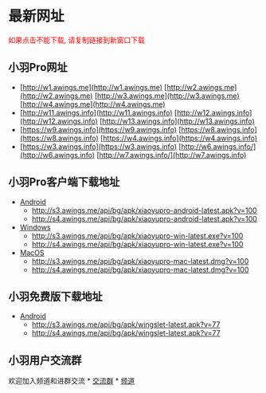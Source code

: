 # 最新网址
<span style="color:#FF0000;">如果点击不能下载, 请复制链接到新窗口下载</span>

## 小羽Pro网址
* [http://w1.awings.me](http://w1.awings.me) [http://w2.awings.me](http://w2.awings.me) [http://w3.awings.me](http://w3.awings.me) [http://w4.awings.me](http://w4.awings.me)
* [http://w11.awings.info](http://w11.awings.info)  [http://w12.awings.info](http://w12.awings.info) [http://w13.awings.info](http://w13.awings.info)
* [https://w9.awings.info](https://w9.awings.info) [https://w8.awings.info](https://w8.awings.info) [https://w4.awings.info](https://w4.awings.info)
* [https://w3.awings.info](https://w3.awings.info) [http://w6.awings.info/](http://w6.awings.info) [http://w7.awings.info/](http://w7.awings.info)

## 小羽Pro客户端下载地址
* [Android](https://s2.awings.me/api/bg/apk/xiaoyupro-android-latest.apk?v=100)
    * http://s3.awings.me/api/bg/apk/xiaoyupro-android-latest.apk?v=100
    * http://s4.awings.me/api/bg/apk/xiaoyupro-android-latest.apk?v=100
* [Windows](https://s2.awings.me/api/bg/apk/xiaoyupro-win-latest.exe?v=100)
    * http://s3.awings.me/api/bg/apk/xiaoyupro-win-latest.exe?v=100
    * http://s4.awings.me/api/bg/apk/xiaoyupro-win-latest.exe?v=100
* [MacOS](https://s2.awings.me/api/bg/apk/xiaoyupro-mac-latest.dmg?v=100)
    * http://s3.awings.me/api/bg/apk/xiaoyupro-mac-latest.dmg?v=100
    * http://s4.awings.me/api/bg/apk/xiaoyupro-mac-latest.dmg?v=100

## 小羽免费版下载地址
* [Android](https://s2.awings.me/api/bg/apk/wingslet.apk?v=77)
    * http://s3.awings.me/api/bg/apk/wingslet-latest.apk?v=77
    * http://s4.awings.me/api/bg/apk/wingslet-latest.apk?v=77

## 小羽用户交流群
欢迎加入频道和进群交流
    * [交流群](https://t.me/xiaoyuorg)
    * [频道](https://t.me/xiaoyuclub)